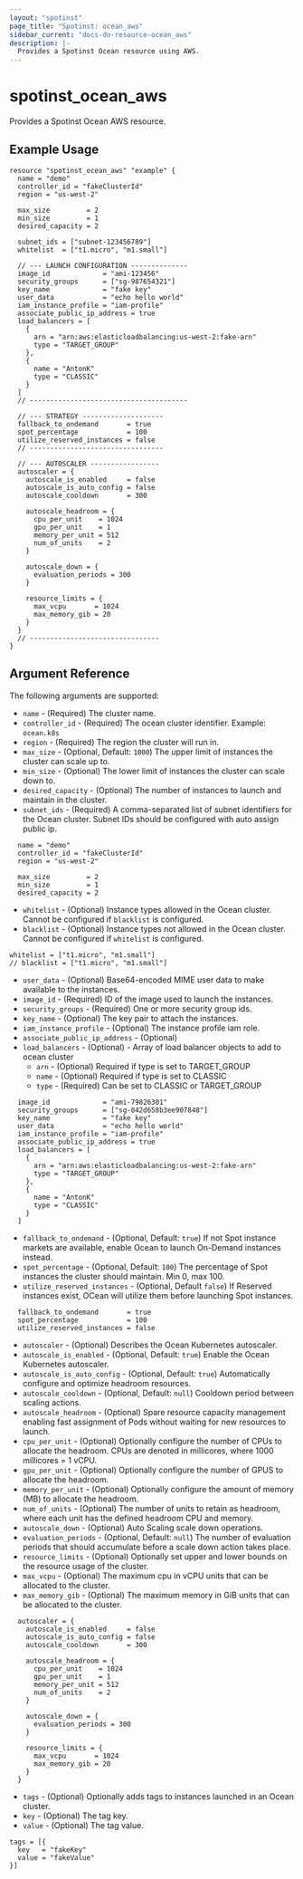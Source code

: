 ```yaml
---
layout: "spotinst"
page_title: "Spotinst: ocean_aws"
sidebar_current: "docs-do-resource-ocean_aws"
description: |-
  Provides a Spotinst Ocean resource using AWS.
---
```


# spotinst\_ocean\_aws

Provides a Spotinst Ocean AWS resource.

## Example Usage

```hcl
resource "spotinst_ocean_aws" "example" {
  name = "demo"
  controller_id = "fakeClusterId"
  region = "us-west-2"

  max_size         = 2
  min_size         = 1
  desired_capacity = 2

  subnet_ids = ["subnet-123456789"]
  whitelist  = ["t1.micro", "m1.small"]

  // --- LAUNCH CONFIGURATION --------------
  image_id             = "ami-123456"
  security_groups      = ["sg-987654321"]
  key_name             = "fake key"
  user_data            = "echo hello world"
  iam_instance_profile = "iam-profile"
  associate_public_ip_address = true
  load_balancers = [
    {
      arn = "arn:aws:elasticloadbalancing:us-west-2:fake-arn"
      type = "TARGET_GROUP"
    },
    {
      name = "AntonK"
      type = "CLASSIC"
    }
  ]
  // ---------------------------------------

  // --- STRATEGY --------------------
  fallback_to_ondemand       = true
  spot_percentage            = 100
  utilize_reserved_instances = false
  // ---------------------------------

  // --- AUTOSCALER -----------------
  autoscaler = {
    autoscale_is_enabled     = false
    autoscale_is_auto_config = false
    autoscale_cooldown       = 300

    autoscale_headroom = {
      cpu_per_unit    = 1024
      gpu_per_unit    = 1
      memory_per_unit = 512
      num_of_units    = 2
    }

    autoscale_down = {
      evaluation_periods = 300
    }

    resource_limits = {
      max_vcpu       = 1024
      max_memory_gib = 20
    }
  }
  // --------------------------------
}
```

## Argument Reference

The following arguments are supported:

* `name` - (Required) The cluster name.
* `controller_id` - (Required) The ocean cluster identifier. Example: `ocean.k8s`
* `region` - (Required) The region the cluster will run in.
* `max_size` - (Optional, Default: `1000`) The upper limit of instances the cluster can scale up to.
* `min_size` - (Optional) The lower limit of instances the cluster can scale down to.
* `desired_capacity` - (Optional) The number of instances to launch and maintain in the cluster.
* `subnet_ids` - (Required) A comma-separated list of subnet identifiers for the Ocean cluster. Subnet IDs should be configured with auto assign public ip.

```hcl
  name = "demo"
  controller_id = "fakeClusterId"
  region = "us-west-2"

  max_size         = 2
  min_size         = 1
  desired_capacity = 2
```

* `whitelist` - (Optional) Instance types allowed in the Ocean cluster. Cannot be configured if `blacklist` is configured.
* `blacklist` - (Optional) Instance types not allowed in the Ocean cluster. Cannot be configured if `whitelist` is configured.

```hcl
whitelist = ["t1.micro", "m1.small"]
// blacklist = ["t1.micro", "m1.small"]
```

* `user_data` - (Optional) Base64-encoded MIME user data to make available to the instances.
* `image_id` - (Required) ID of the image used to launch the instances.
* `security_groups` - (Required) One or more security group ids.
* `key_name` - (Optional) The key pair to attach the instances.
* `iam_instance_profile` - (Optional) The instance profile iam role.
* `associate_public_ip_address` - (Optional)
* `load_balancers` - (Optional) - Array of load balancer objects to add to ocean cluster
    * `arn` - (Optional) Required if type is set to TARGET_GROUP
    * `name` - (Optional) Required if type is set to CLASSIC
    * `type` - (Required) Can be set to CLASSIC or TARGET_GROUP

```hcl
  image_id             = "ami-79826301"
  security_groups      = ["sg-042d658b3ee907848"]
  key_name             = "fake key"
  user_data            = "echo hello world"
  iam_instance_profile = "iam-profile"
  associate_public_ip_address = true
  load_balancers = [
    {
      arn = "arn:aws:elasticloadbalancing:us-west-2:fake-arn"
      type = "TARGET_GROUP"
    },
    {
      name = "AntonK"
      type = "CLASSIC"
    }
  ]
```

* `fallback_to_ondemand` - (Optional, Default: `true`) If not Spot instance markets are available, enable Ocean to launch On-Demand instances instead.
* `spot_percentage` - (Optional, Default: `100`) The percentage of Spot instances the cluster should maintain. Min 0, max 100.
* `utilize_reserved_instances` - (Optional, Default `false`) If Reserved instances exist, OCean will utilize them before launching Spot instances.

```hcl
  fallback_to_ondemand       = true
  spot_percentage            = 100
  utilize_reserved_instances = false
```

* `autoscaler` - (Optional) Describes the Ocean Kubernetes autoscaler.
* `autoscale_is_enabled` - (Optional, Default: `true`) Enable the Ocean Kubernetes autoscaler.
* `autoscale_is_auto_config` - (Optional, Default: `true`) Automatically configure and optimize headroom resources.
* `autoscale_cooldown` - (Optional, Default: `null`) Cooldown period between scaling actions.
* `autoscale_headroom` - (Optional) Spare resource capacity management enabling fast assignment of Pods without waiting for new resources to launch.
* `cpu_per_unit` - (Optional) Optionally configure the number of CPUs to allocate the headroom. CPUs are denoted in millicores, where 1000 millicores = 1 vCPU.
* `gpu_per_unit` - (Optional) Optionally configure the number of GPUS to allocate the headroom.
* `memory_per_unit` - (Optional) Optionally configure the amount of memory (MB) to allocate the headroom.
* `num_of_units` - (Optional) The number of units to retain as headroom, where each unit has the defined headroom CPU and memory.
* `autoscale_down` - (Optional) Auto Scaling scale down operations.
* `evaluation_periods` - (Optional, Default: `null`) The number of evaluation periods that should accumulate before a scale down action takes place.
* `resource_limits` - (Optional) Optionally set upper and lower bounds on the resource usage of the cluster.
* `max_vcpu` - (Optional) The maximum cpu in vCPU units that can be allocated to the cluster.
* `max_memory_gib` - (Optional) The maximum memory in GiB units that can be allocated to the cluster.

```hcl
  autoscaler = {
    autoscale_is_enabled     = false
    autoscale_is_auto_config = false
    autoscale_cooldown       = 300

    autoscale_headroom = {
      cpu_per_unit    = 1024
      gpu_per_unit    = 1
      memory_per_unit = 512
      num_of_units    = 2
    }

    autoscale_down = {
      evaluation_periods = 300
    }

    resource_limits = {
      max_vcpu       = 1024
      max_memory_gib = 20
    }
  }
```

* `tags` - (Optional) Optionally adds tags to instances launched in an Ocean cluster.
* `key` - (Optional) The tag key.
* `value` - (Optional) The tag value.

```hcl
tags = [{
  key   = "fakeKey"
  value = "fakeValue"
}]
```
